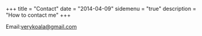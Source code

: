 +++
title = "Contact"
date = "2014-04-09"
sidemenu = "true"
description = "How to contact me"
+++

Email:verykoala@gmail.com